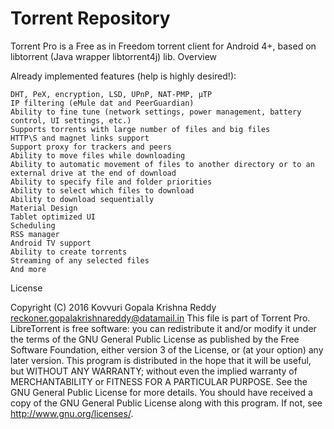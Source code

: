 # Torrent Repository
Torrent Pro is a Free as in Freedom torrent client for Android 4+, based on libtorrent (Java wrapper libtorrent4j) lib.
Overview

Already implemented features (help is highly desired!):

    DHT, PeX, encryption, LSD, UPnP, NAT-PMP, µTP
    IP filtering (eMule dat and PeerGuardian)
    Ability to fine tune (network settings, power management, battery control, UI settings, etc.)
    Supports torrents with large number of files and big files
    HTTP\S and magnet links support
    Support proxy for trackers and peers
    Ability to move files while downloading
    Ability to automatic movement of files to another directory or to an external drive at the end of download
    Ability to specify file and folder priorities
    Ability to select which files to download
    Ability to download sequentially
    Material Design
    Tablet optimized UI
    Scheduling
    RSS manager
    Android TV support
    Ability to create torrents
    Streaming of any selected files
    And more



License

Copyright (C) 2016 Kovvuri Gopala Krishna Reddy <reckoner.gopalakrishnareddy@datamail.in>
This file is part of Torrent Pro.
LibreTorrent is free software: you can redistribute it and/or modify
it under the terms of the GNU General Public License as published by
the Free Software Foundation, either version 3 of the License, or
(at your option) any later version.
This program is distributed in the hope that it will be useful,
but WITHOUT ANY WARRANTY; without even the implied warranty of
MERCHANTABILITY or FITNESS FOR A PARTICULAR PURPOSE.  See the
GNU General Public License for more details.
You should have received a copy of the GNU General Public License
along with this program.  If not, see <http://www.gnu.org/licenses/>.
